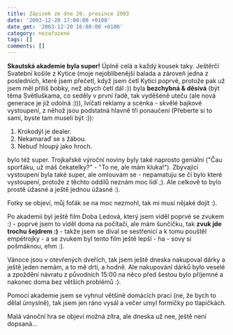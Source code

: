 ```yaml
---
title: Zápisek ze dne 20. prosince 2003
date: '2003-12-20 17:00:00 +0100'
date_gmt: '2003-12-20 16:00:00 +0100'
category: nezařazené
tags: []
comments: []
---
```

<p><strong>Skautská akademie byla super!</strong> Úplně celá a každý kousek taky. Ještěrčí Svatební košile z Kytice  (moje nejoblíbenější balada a zároveň jedna z posledních, které jsem přečetl, když jsem četl Kytici poprvé,  protože pak už jsem měl příliš bobky, než abych četl dál :)) byla <strong>bezchybná &amp; děsivá</strong> (být těma Světluškama,  co seděly v první řadě, tak vyděšeně uteču (ale nová generace je již odolná :))), lvíčatí reklamy  a scénka - skvělé bajkové vystoupení, z něhož jsou podstatná hlavně tři ponaučení  (Přeberte si to sami, byste tam museli být :)):</p>
<ol>
<li>Krokodýl je dealer.</li>
<li>Nekamaraď se s žábou.</li>
<li>Nebuď hloupý jako hroch.</li>
</ol>
<p>bylo též super. Trojkařské výroční noviny byly také naprosto  geniální (&quot;Čau sporťáku, už máš čekatelky?&quot; - &quot;To ne, ale mám kluka!&quot;). Zbývající  vystoupení byla také super, ale omlouvám se - nepamatuju se čí bylo které vystoupení, protože z těchto  oddílů neznám moc lidí ;). Ale celkově to bylo prostě úžasné a ještě jednou úžasné :).</p>
<p>Fotky se objeví, můj foťák se na moc nezmohl, tak mi musí nějaké dojít :).</p>
<p>Po akademii byl ještě film Doba Ledová, který jsem viděl poprvé se zvukem :) - poprvé jsem to viděl  doma na počítači, ale mám šunčičku, tak <strong>zvuk jde trochu šejdrem :)</strong> - takže jsem se díval se sestřenicí  a k tomu pouštěl empétrojky - a se zvukem byl tento film ještě lepší - ha - sovy si pošmáknou, ehm :).</p>
<p>Vánoce jsou v otevřených dveřích, tak jsem ještě dneska nakupoval dárky a ještě jeden nemám, a to  mě drtí, a hodně. Ale nakupování dárků bylo veselé a zpoždění návratu z původních 15:00 na něco  před šestou bylo příjemné a nakonec doma bez větších problémů :).</p>
<p>Pomocí akademie jsem se vyhnul většině domácích prací (ne, že bych to dělal úmyslně), tak jsem  jen ráno vysál a večer umyl formičky po tlapičkách.</p>
<p>Malá vánoční hra se objeví možná zítra, ale dneska už nee, ještě není dopsaná...</p>
